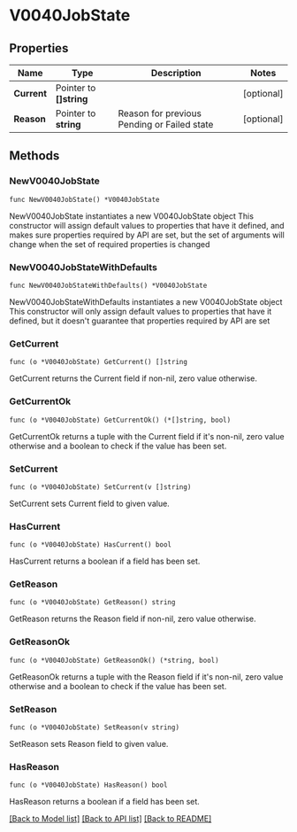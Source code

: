 # V0040JobState

## Properties

Name | Type | Description | Notes
------------ | ------------- | ------------- | -------------
**Current** | Pointer to **[]string** |  | [optional] 
**Reason** | Pointer to **string** | Reason for previous Pending or Failed state | [optional] 

## Methods

### NewV0040JobState

`func NewV0040JobState() *V0040JobState`

NewV0040JobState instantiates a new V0040JobState object
This constructor will assign default values to properties that have it defined,
and makes sure properties required by API are set, but the set of arguments
will change when the set of required properties is changed

### NewV0040JobStateWithDefaults

`func NewV0040JobStateWithDefaults() *V0040JobState`

NewV0040JobStateWithDefaults instantiates a new V0040JobState object
This constructor will only assign default values to properties that have it defined,
but it doesn't guarantee that properties required by API are set

### GetCurrent

`func (o *V0040JobState) GetCurrent() []string`

GetCurrent returns the Current field if non-nil, zero value otherwise.

### GetCurrentOk

`func (o *V0040JobState) GetCurrentOk() (*[]string, bool)`

GetCurrentOk returns a tuple with the Current field if it's non-nil, zero value otherwise
and a boolean to check if the value has been set.

### SetCurrent

`func (o *V0040JobState) SetCurrent(v []string)`

SetCurrent sets Current field to given value.

### HasCurrent

`func (o *V0040JobState) HasCurrent() bool`

HasCurrent returns a boolean if a field has been set.

### GetReason

`func (o *V0040JobState) GetReason() string`

GetReason returns the Reason field if non-nil, zero value otherwise.

### GetReasonOk

`func (o *V0040JobState) GetReasonOk() (*string, bool)`

GetReasonOk returns a tuple with the Reason field if it's non-nil, zero value otherwise
and a boolean to check if the value has been set.

### SetReason

`func (o *V0040JobState) SetReason(v string)`

SetReason sets Reason field to given value.

### HasReason

`func (o *V0040JobState) HasReason() bool`

HasReason returns a boolean if a field has been set.


[[Back to Model list]](../README.md#documentation-for-models) [[Back to API list]](../README.md#documentation-for-api-endpoints) [[Back to README]](../README.md)


